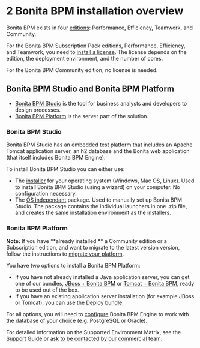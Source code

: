 # 2 Bonita BPM installation overview

Bonita BPM exists in four [editions](http://www.bonitasoft.com/node/14673/products-v2#versions): Performance, Efficiency, Teamwork, and Community.

For the Bonita BPM Subscription Pack editions, Performance, Efficiency, and Teamwork, you need to [install a license](/licenses.html). The license depends on the edition, the deployment environment, and the number of cores. 

For the Bonita BPM Community edition, no license is needed.

## Bonita BPM Studio and Bonita BPM Platform

* [Bonita BPM Studio](/bonita-bpm-overview.html#bonitastudio) is the tool for business analysts and developers to design processes.
* [Bonita BPM Platform](/bonita-bpm-overview.html#bonitaplatform) is the server part of the solution.

### Bonita BPM Studio

Bonita BPM Studio has an embedded test platform that includes an Apache Tomcat application server, an h2 database and the Bonita web application (that itself includes Bonita BPM Engine).

To install Bonita BPM Studio you can either use:

* The [installer](/bonita-bpm-studio-installation.html) for your operating system (Windows, Mac OS, Linux). 
Used to install Bonita BPM Studio (using a wizard) on your computer. No configuration necessary.
* The [OS independant](/bonita-bpm-studio-installation.html#all_os) package. Used to manually set up Bonita BPM Studio. 
The package contains the individual launchers in one .zip file, and creates the same installation environment as the installers.

### Bonita BPM Platform

**Note:** If you have **already installed ** a Community edition or a Subscription edition, 
and want to migrate to the latest version version, follow the instructions to [migrate your platform](/migrate-from-an-earlier-version-of-bonita-bpm.html).

You have two options to install a Bonita BPM Platform:

* If you have not already installed a Java application server, you can get one of our bundles, [JBoss + Bonita BPM](/jboss-bundle.html) or [Tomcat + Bonita BPM](/tomcat-bundle.html), 
ready to be used out of the box.
* If you have an existing application server installation (for example JBoss or Tomcat), 
you can use the [Deploy bundle.](/deploy-bundle.html)

For all options, you will need to [configure](/database-configuration.html) Bonita BPM Engine to work with the database of your choice (e.g. PostgreSQL or Oracle).

For detailed information on the Supported Environment Matrix, see the [Support Guide](https://customer.bonitasoft.com/support-policies) or [ask to be contacted by our commercial team](http://www.bonitasoft.com/be-part-it/contact-us).
